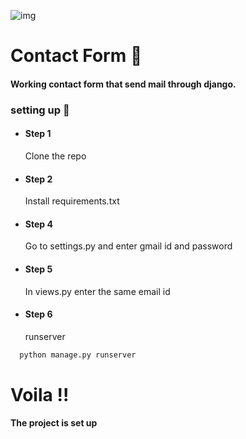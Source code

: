 ![img]('https://github.com/kavin-create/Boilerplate_contactform_with-_django/blob/main/Screenshots/Contact_forms_with_Django.png')


# Contact Form	:page_with_curl:	
#### Working contact form that send mail through django.

### setting up	 :rocket:
- #### Step 1
  Clone the repo
- #### Step 2
  Install requirements.txt
- #### Step 4
  Go to settings.py and enter gmail id and password
- #### Step 5
  In views.py enter the same email id
- #### Step 6
  runserver  
```bash
  python manage.py runserver
```
# Voila !!
#### The project is set up